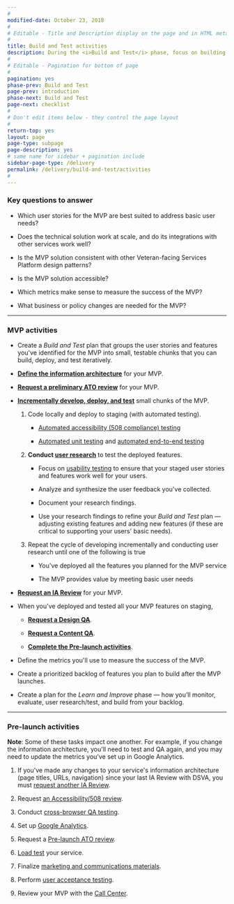 ```yaml
---
#
modified-date: October 23, 2018
#
# Editable - Title and Description display on the page and in HTML meta tags
#
title: Build and Test activities
description: During the <i>Build and Test</i> phase, focus on building features in small batches and testing those with real users.
#
# Editable - Pagination for bottom of page
#
pagination: yes
phase-prev: Build and Test
page-prev: introduction
phase-next: Build and Test
page-next: checklist
#
# Don't edit items below - they control the page layout
#
return-top: yes
layout: page
page-type: subpage
page-description: yes
# same name for sidebar + pagination include
sidebar-page-type: /delivery
permalink: /delivery/build-and-test/activities
#
---
```


### Key questions to answer

* Which user stories for the MVP are best suited to address basic user needs?

* Does the technical solution work at scale, and do its integrations with other services work well?

* Is the MVP solution consistent with other Veteran-facing Services Platform design patterns?

* Is the MVP solution accessible?

* Which metrics make sense to measure the success of the MVP?

* What business or policy changes are needed for the MVP?

<hr>

### MVP activities

* Create a *Build and Test* plan that groups the user stories and features you've identified for the MVP into small, testable chunks that you can build, deploy, and test iteratively.

* **<a href="https://github.com/department-of-veterans-affairs/vets-external-teams/blob/master/Request-Reviews/request-ia-review.md#prepare-for-an-ia-review" target="_blank">Define the information architecture</a>** for your MVP.

* **<a href="https://github.com/department-of-veterans-affairs/vets-external-teams/blob/master/Request-Reviews/request-ato-reviews.md#request-a-preliminary-ato-review" target="_blank">Request a preliminary ATO review</a>** for your MVP.

* **<a title="Go to developer workflow" href="https://github.com/department-of-veterans-affairs/vets-external-teams/blob/master/DeveloperDocs/development-workflow.md" target="_blank">Incrementally develop, deploy, and test</a>** small chunks of the MVP.

  1. Code locally and deploy to staging (with automated testing).

      * <a title="Go to 508 testing" href="https://github.com/department-of-veterans-affairs/vets-external-teams/blob/master/DeveloperDocs/testing/TEMP-508-automated-testing.md" target="_blank">Automated accessibility (508 compliance) testing</a>

      * <a title="Go to testing" href="https://github.com/department-of-veterans-affairs/vets-external-teams/blob/master/DeveloperDocs/testing/unit-testing.md" target="_blank">Automated unit testing</a> and <a href="https://github.com/department-of-veterans-affairs/vets-external-teams/blob/master/DeveloperDocs/testing/end-to-end-testing.md" target="_blank">automated end-to-end testing</a>

  1. **Conduct [user research]({{site.baseurl}}/resources/user-research)** to test the deployed features.

      * Focus on <a title="Go to usability testing" href="https://methods.18f.gov/validate/usability-testing/" target="_blank">usability testing</a> to ensure that your staged user stories and features work well for your users.

      * Analyze and synthesize the user feedback you've collected.

      * Document your research findings.

      * Use your research findings to refine your *Build and Test* plan &mdash; adjusting existing features and adding new features (if these are critical to supporting your users' basic needs).

  3. Repeat the cycle of developing incrementally and conducting user research until one of the following is true

      * You've deployed all the features you planned for the MVP service

      * The MVP provides value by meeting basic user needs

* **<a href="https://github.com/department-of-veterans-affairs/vets-external-teams/blob/master/Request-Reviews/request-ia-review.md#request-an-ia-review" target="_blank">Request an IA Review</a>** for your MVP.


* When you've deployed and tested all your MVP features on staging,
  * **<a href="https://github.com/department-of-veterans-affairs/vets-external-teams/blob/master/Request-Reviews/request-design-qa.md" target="_blank">Request a Design QA</a>**.

  * **<a href="https://github.com/department-of-veterans-affairs/vets-external-teams/blob/master/Request-Reviews/request-content-qa.md" target="_blank">Request a Content QA</a>**.

  * **[Complete the Pre-launch activities](#pre-launch-activities)**.

* Define the metrics you'll use to measure the success of the MVP.

* Create a prioritized backlog of features you plan to build after the MVP launches.

* Create a plan for the *Learn and Improve* phase &#8212; how you’ll monitor, evaluate, user research/test, and build from your backlog.

<hr>

### Pre-launch activities

**Note**: Some of these tasks impact one another. For example, if you change the information architecture, you'll need to test and QA again, and you may need to update the metrics you've set up in Google Analytics.

1. If you've made any changes to your service's information architecture (page titles, URLs, navigation) since your last IA Review with DSVA, you must <a href="https://github.com/department-of-veterans-affairs/vets-external-teams/blob/master/Request-Reviews/request-ia-review.md#request-an-ia-review" target="_blank">request another IA Review</a>.

1. Request <a href="https://github.com/department-of-veterans-affairs/vets-external-teams/blob/master/Request-Reviews/request-508-review.md" target="_blank">an Accessibility/508 review</a>.

1. Conduct <a title="Go to qa testing" href="https://github.com/department-of-veterans-affairs/vets-external-teams/blob/master/DeveloperDocs/testing/cross-browser-manual-testing.md" target="_blank">cross-browser QA testing</a>.

1. Set up <a title="Go to Google Analytics setup" href="https://github.com/department-of-veterans-affairs/vets-external-teams/blob/master/Request-Reviews/request-google-analytics.md" target="_blank">Google Analytics</a>.

1. Request a <a href="https://github.com/department-of-veterans-affairs/vets-external-teams/blob/master/Request-Reviews/request-ato-reviews.md#request-a-pre-launch-ato-review" target="_blank">Pre-launch ATO review</a>.

1. <a href="https://github.com/department-of-veterans-affairs/vets-external-teams/blob/master/Request-Reviews/request-load-testing.md" target="_blank">Load test</a> your service.

1. Finalize [marketing and communications materials]({{site.baseurl}}/resources/more/marcom).

1. Perform <a href="https://github.com/department-of-veterans-affairs/vets.gov-team/blob/master/Work%20Practices/Product%20Management/UserAcceptanceTesting.md" target="_blank">user acceptance testing</a>.

1. Review your MVP with the <a href="https://github.com/department-of-veterans-affairs/vets-external-teams/blob/master/Request-Reviews/request-contact-center-review.md" target="_blank">Call Center</a>.

<!--1. Set up [live service details]({{site.baseurl}}/resources/more/service-details).-->


<br/>
